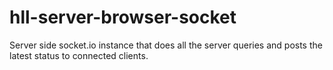 # hll-server-browser-socket

Server side socket.io instance that does all the server queries and posts the latest status to connected clients.
